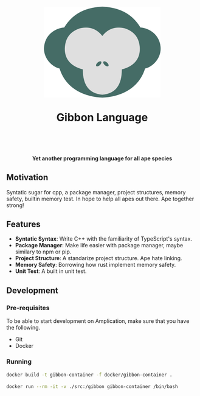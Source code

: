 <h1 align="center">
	<br />
    	<img src="docs/assets/gibbon.png" alt="gibbon-img" />
  	<br />
  		<p>Gibbon Language</p>
  	<br />
</h1>

<h4 align="center">Yet another programming language for all ape species</h4>

## Motivation
Syntatic sugar for cpp, a package manager, project structures, memory safety, builtin memory test.
In hope to help all apes out there. Ape together strong!

## Features
- **Syntatic Syntax**: Write C++ with the familiarity of TypeScript's syntax.
- **Package Manager**: Make life easier with package manager, maybe similary to npm or pip.
- **Project Structure**: A standarize project structure. Ape hate linking.
- **Memory Safety**: Borrowing how rust implement memory safety.
- **Unit Test**: A built in unit test.

## Development


### Pre-requisites
To be able to start development on Amplication, make sure that you have the following.
- Git
- Docker

### Running
```sh
docker build -t gibbon-container -f docker/gibbon-container .
```

```sh
docker run --rm -it -v ./src:/gibbon gibbon-container /bin/bash
```